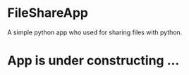 # FileShareApp
A simple python app who used for sharing files with python.

# App is under constructing ...
